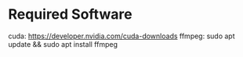 # Required Software
cuda: https://developer.nvidia.com/cuda-downloads
ffmpeg: sudo apt update && sudo apt install ffmpeg 